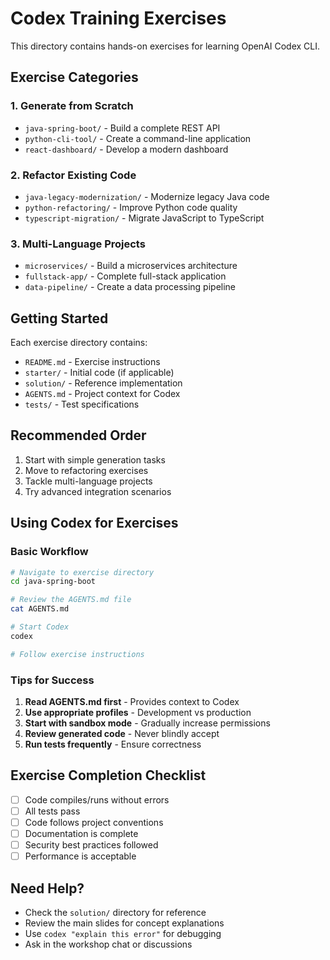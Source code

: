 # Codex Training Exercises

This directory contains hands-on exercises for learning OpenAI Codex CLI.

## Exercise Categories

### 1. Generate from Scratch
- `java-spring-boot/` - Build a complete REST API
- `python-cli-tool/` - Create a command-line application
- `react-dashboard/` - Develop a modern dashboard

### 2. Refactor Existing Code
- `java-legacy-modernization/` - Modernize legacy Java code
- `python-refactoring/` - Improve Python code quality
- `typescript-migration/` - Migrate JavaScript to TypeScript

### 3. Multi-Language Projects
- `microservices/` - Build a microservices architecture
- `fullstack-app/` - Complete full-stack application
- `data-pipeline/` - Create a data processing pipeline

## Getting Started

Each exercise directory contains:
- `README.md` - Exercise instructions
- `starter/` - Initial code (if applicable)
- `solution/` - Reference implementation
- `AGENTS.md` - Project context for Codex
- `tests/` - Test specifications

## Recommended Order

1. Start with simple generation tasks
2. Move to refactoring exercises
3. Tackle multi-language projects
4. Try advanced integration scenarios

## Using Codex for Exercises

### Basic Workflow

```bash
# Navigate to exercise directory
cd java-spring-boot

# Review the AGENTS.md file
cat AGENTS.md

# Start Codex
codex

# Follow exercise instructions
```

### Tips for Success

1. **Read AGENTS.md first** - Provides context to Codex
2. **Use appropriate profiles** - Development vs production
3. **Start with sandbox mode** - Gradually increase permissions
4. **Review generated code** - Never blindly accept
5. **Run tests frequently** - Ensure correctness

## Exercise Completion Checklist

- [ ] Code compiles/runs without errors
- [ ] All tests pass
- [ ] Code follows project conventions
- [ ] Documentation is complete
- [ ] Security best practices followed
- [ ] Performance is acceptable

## Need Help?

- Check the `solution/` directory for reference
- Review the main slides for concept explanations
- Use `codex "explain this error"` for debugging
- Ask in the workshop chat or discussions